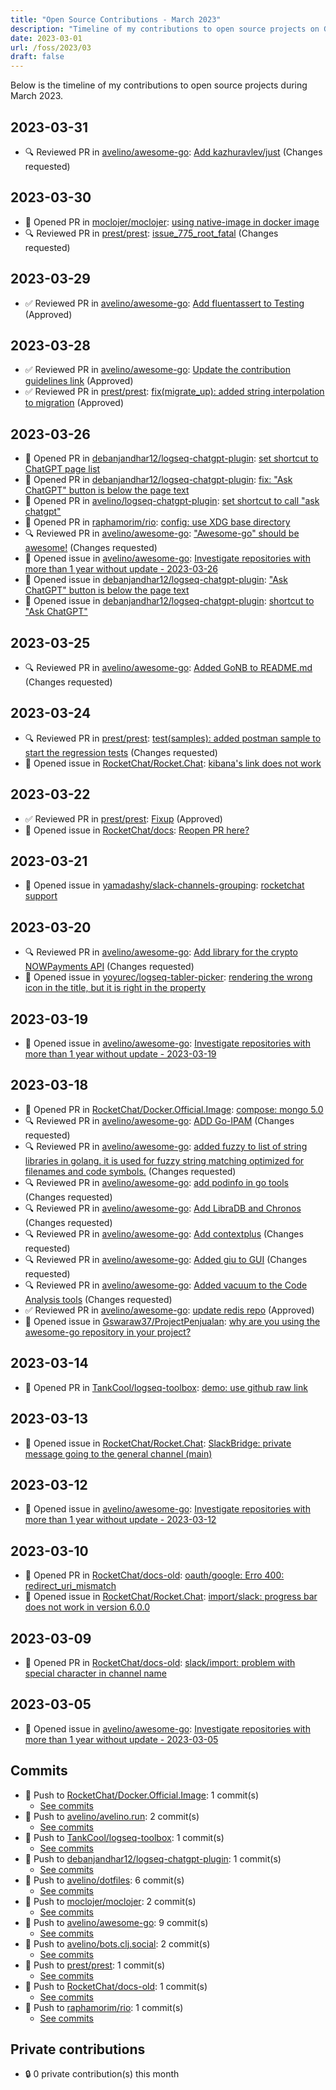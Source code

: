 ```yaml
---
title: "Open Source Contributions - March 2023"
description: "Timeline of my contributions to open source projects on GitHub during March 2023."
date: 2023-03-01
url: /foss/2023/03
draft: false
---
```


Below is the timeline of my contributions to open source projects during March 2023.

## 2023-03-31

- 🔍 Reviewed PR in [avelino/awesome-go](https://github.com/avelino/awesome-go): [Add kazhuravlev/just](https://github.com/avelino/awesome-go/pull/4792#pullrequestreview-1367128572) (Changes requested)

## 2023-03-30

- 🔀 Opened PR in [moclojer/moclojer](https://github.com/moclojer/moclojer): [using native-image in docker image](https://github.com/moclojer/moclojer/pull/95)
- 🔍 Reviewed PR in [prest/prest](https://github.com/prest/prest): [issue_775_root_fatal](https://github.com/prest/prest/pull/791#pullrequestreview-1366067773) (Changes requested)

## 2023-03-29

- ✅ Reviewed PR in [avelino/awesome-go](https://github.com/avelino/awesome-go): [Add fluentassert to Testing](https://github.com/avelino/awesome-go/pull/4573#pullrequestreview-1362797614) (Approved)

## 2023-03-28

- ✅ Reviewed PR in [avelino/awesome-go](https://github.com/avelino/awesome-go): [Update the contribution guidelines link](https://github.com/avelino/awesome-go/pull/4812#pullrequestreview-1360485595) (Approved)
- ✅ Reviewed PR in [prest/prest](https://github.com/prest/prest): [fix(migrate_up): added string interpolation to migration](https://github.com/prest/prest/pull/788#pullrequestreview-1360454909) (Approved)

## 2023-03-26

- 🔀 Opened PR in [debanjandhar12/logseq-chatgpt-plugin](https://github.com/debanjandhar12/logseq-chatgpt-plugin): [set shortcut to ChatGPT page list](https://github.com/debanjandhar12/logseq-chatgpt-plugin/pull/8)
- 🔀 Opened PR in [debanjandhar12/logseq-chatgpt-plugin](https://github.com/debanjandhar12/logseq-chatgpt-plugin): [fix: "Ask ChatGPT" button is below the page text](https://github.com/debanjandhar12/logseq-chatgpt-plugin/pull/7)
- 🔀 Opened PR in [avelino/logseq-chatgpt-plugin](https://github.com/avelino/logseq-chatgpt-plugin): [set shortcut to call "ask chatgpt"](https://github.com/avelino/logseq-chatgpt-plugin/pull/1)
- 🔀 Opened PR in [raphamorim/rio](https://github.com/raphamorim/rio): [config: use XDG base directory](https://github.com/raphamorim/rio/pull/14)
- 🔍 Reviewed PR in [avelino/awesome-go](https://github.com/avelino/awesome-go): ["Awesome-go" should be awesome!](https://github.com/avelino/awesome-go/pull/4760#pullrequestreview-1358144545) (Changes requested)
- 🐛 Opened issue in [avelino/awesome-go](https://github.com/avelino/awesome-go): [Investigate repositories with more than 1 year without update - 2023-03-26](https://github.com/avelino/awesome-go/issues/4809)
- 🐛 Opened issue in [debanjandhar12/logseq-chatgpt-plugin](https://github.com/debanjandhar12/logseq-chatgpt-plugin): ["Ask ChatGPT" button is below the page text](https://github.com/debanjandhar12/logseq-chatgpt-plugin/issues/6)
- 🐛 Opened issue in [debanjandhar12/logseq-chatgpt-plugin](https://github.com/debanjandhar12/logseq-chatgpt-plugin): [shortcut to "Ask ChatGPT"](https://github.com/debanjandhar12/logseq-chatgpt-plugin/issues/5)

## 2023-03-25

- 🔍 Reviewed PR in [avelino/awesome-go](https://github.com/avelino/awesome-go): [Added GoNB to README.md](https://github.com/avelino/awesome-go/pull/4783#pullrequestreview-1357904283) (Changes requested)

## 2023-03-24

- 🔍 Reviewed PR in [prest/prest](https://github.com/prest/prest): [test(samples): added postman sample to start the regression tests](https://github.com/prest/prest/pull/789#pullrequestreview-1356493101) (Changes requested)
- 🐛 Opened issue in [RocketChat/Rocket.Chat](https://github.com/RocketChat/Rocket.Chat): [kibana's link does not work ](https://github.com/RocketChat/Rocket.Chat/issues/28604)

## 2023-03-22

- ✅ Reviewed PR in [prest/prest](https://github.com/prest/prest): [Fixup](https://github.com/prest/prest/pull/786#pullrequestreview-1351562300) (Approved)
- 🐛 Opened issue in [RocketChat/docs](https://github.com/RocketChat/docs): [Reopen PR here?](https://github.com/RocketChat/docs/issues/5)

## 2023-03-21

- 🐛 Opened issue in [yamadashy/slack-channels-grouping](https://github.com/yamadashy/slack-channels-grouping): [rocketchat support](https://github.com/yamadashy/slack-channels-grouping/issues/34)

## 2023-03-20

- 🔍 Reviewed PR in [avelino/awesome-go](https://github.com/avelino/awesome-go): [Add library for the crypto NOWPayments API](https://github.com/avelino/awesome-go/pull/4658#pullrequestreview-1348080030) (Changes requested)
- 🐛 Opened issue in [yoyurec/logseq-tabler-picker](https://github.com/yoyurec/logseq-tabler-picker): [rendering the wrong icon in the title, but it is right in the property](https://github.com/yoyurec/logseq-tabler-picker/issues/2)

## 2023-03-19

- 🐛 Opened issue in [avelino/awesome-go](https://github.com/avelino/awesome-go): [Investigate repositories with more than 1 year without update - 2023-03-19](https://github.com/avelino/awesome-go/issues/4802)

## 2023-03-18

- 🔀 Opened PR in [RocketChat/Docker.Official.Image](https://github.com/RocketChat/Docker.Official.Image): [compose: mongo 5.0](https://github.com/RocketChat/Docker.Official.Image/pull/183)
- 🔍 Reviewed PR in [avelino/awesome-go](https://github.com/avelino/awesome-go): [ADD Go-IPAM](https://github.com/avelino/awesome-go/pull/4470#pullrequestreview-1346978255) (Changes requested)
- 🔍 Reviewed PR in [avelino/awesome-go](https://github.com/avelino/awesome-go): [added fuzzy to list of string libraries in golang. it is used for fuzzy string matching optimized for filenames and code symbols.](https://github.com/avelino/awesome-go/pull/4469#pullrequestreview-1346978117) (Changes requested)
- 🔍 Reviewed PR in [avelino/awesome-go](https://github.com/avelino/awesome-go): [add podinfo in go tools](https://github.com/avelino/awesome-go/pull/4468#pullrequestreview-1346978055) (Changes requested)
- 🔍 Reviewed PR in [avelino/awesome-go](https://github.com/avelino/awesome-go): [Add LibraDB and Chronos](https://github.com/avelino/awesome-go/pull/4462#pullrequestreview-1346977895) (Changes requested)
- 🔍 Reviewed PR in [avelino/awesome-go](https://github.com/avelino/awesome-go): [Add contextplus](https://github.com/avelino/awesome-go/pull/4457#pullrequestreview-1346977719) (Changes requested)
- 🔍 Reviewed PR in [avelino/awesome-go](https://github.com/avelino/awesome-go): [Added giu to GUI](https://github.com/avelino/awesome-go/pull/4330#pullrequestreview-1346977594) (Changes requested)
- 🔍 Reviewed PR in [avelino/awesome-go](https://github.com/avelino/awesome-go): [Added vacuum to the Code Analysis tools](https://github.com/avelino/awesome-go/pull/4496#pullrequestreview-1346977384) (Changes requested)
- ✅ Reviewed PR in [avelino/awesome-go](https://github.com/avelino/awesome-go): [update redis repo](https://github.com/avelino/awesome-go/pull/4799#pullrequestreview-1346976815) (Approved)
- 🐛 Opened issue in [Gswaraw37/ProjectPenjualan](https://github.com/Gswaraw37/ProjectPenjualan): [why are you using the awesome-go repository in your project?](https://github.com/Gswaraw37/ProjectPenjualan/issues/1)

## 2023-03-14

- 🔀 Opened PR in [TankCool/logseq-toolbox](https://github.com/TankCool/logseq-toolbox): [demo: use github raw link](https://github.com/TankCool/logseq-toolbox/pull/1)

## 2023-03-13

- 🐛 Opened issue in [RocketChat/Rocket.Chat](https://github.com/RocketChat/Rocket.Chat): [SlackBridge: private message going to the general channel (main)](https://github.com/RocketChat/Rocket.Chat/issues/28400)

## 2023-03-12

- 🐛 Opened issue in [avelino/awesome-go](https://github.com/avelino/awesome-go): [Investigate repositories with more than 1 year without update - 2023-03-12](https://github.com/avelino/awesome-go/issues/4794)

## 2023-03-10

- 🔀 Opened PR in [RocketChat/docs-old](https://github.com/RocketChat/docs-old): [oauth/google: Erro 400: redirect_uri_mismatch](https://github.com/RocketChat/docs-old/pull/2104)
- 🐛 Opened issue in [RocketChat/Rocket.Chat](https://github.com/RocketChat/Rocket.Chat): [import/slack: progress bar does not work in version 6.0.0](https://github.com/RocketChat/Rocket.Chat/issues/28364)

## 2023-03-09

- 🔀 Opened PR in [RocketChat/docs-old](https://github.com/RocketChat/docs-old): [slack/import: problem with special character in channel name](https://github.com/RocketChat/docs-old/pull/2102)

## 2023-03-05

- 🐛 Opened issue in [avelino/awesome-go](https://github.com/avelino/awesome-go): [Investigate repositories with more than 1 year without update - 2023-03-05](https://github.com/avelino/awesome-go/issues/4779)

## Commits

- 🔨 Push to [RocketChat/Docker.Official.Image](https://github.com/RocketChat/Docker.Official.Image): 1 commit(s)
  - [See commits](https://github.com/RocketChat/Docker.Official.Image/commits?author=avelino&since=2023-03-01T00:00:00Z&until=2023-03-31T23:59:59Z)
- 🔨 Push to [avelino/avelino.run](https://github.com/avelino/avelino.run): 2 commit(s)
  - [See commits](https://github.com/avelino/avelino.run/commits?author=avelino&since=2023-03-01T00:00:00Z&until=2023-03-31T23:59:59Z)
- 🔨 Push to [TankCool/logseq-toolbox](https://github.com/TankCool/logseq-toolbox): 1 commit(s)
  - [See commits](https://github.com/TankCool/logseq-toolbox/commits?author=avelino&since=2023-03-01T00:00:00Z&until=2023-03-31T23:59:59Z)
- 🔨 Push to [debanjandhar12/logseq-chatgpt-plugin](https://github.com/debanjandhar12/logseq-chatgpt-plugin): 1 commit(s)
  - [See commits](https://github.com/debanjandhar12/logseq-chatgpt-plugin/commits?author=avelino&since=2023-03-01T00:00:00Z&until=2023-03-31T23:59:59Z)
- 🔨 Push to [avelino/dotfiles](https://github.com/avelino/dotfiles): 6 commit(s)
  - [See commits](https://github.com/avelino/dotfiles/commits?author=avelino&since=2023-03-01T00:00:00Z&until=2023-03-31T23:59:59Z)
- 🔨 Push to [moclojer/moclojer](https://github.com/moclojer/moclojer): 2 commit(s)
  - [See commits](https://github.com/moclojer/moclojer/commits?author=avelino&since=2023-03-01T00:00:00Z&until=2023-03-31T23:59:59Z)
- 🔨 Push to [avelino/awesome-go](https://github.com/avelino/awesome-go): 9 commit(s)
  - [See commits](https://github.com/avelino/awesome-go/commits?author=avelino&since=2023-03-01T00:00:00Z&until=2023-03-31T23:59:59Z)
- 🔨 Push to [avelino/bots.clj.social](https://github.com/avelino/bots.clj.social): 2 commit(s)
  - [See commits](https://github.com/avelino/bots.clj.social/commits?author=avelino&since=2023-03-01T00:00:00Z&until=2023-03-31T23:59:59Z)
- 🔨 Push to [prest/prest](https://github.com/prest/prest): 1 commit(s)
  - [See commits](https://github.com/prest/prest/commits?author=avelino&since=2023-03-01T00:00:00Z&until=2023-03-31T23:59:59Z)
- 🔨 Push to [RocketChat/docs-old](https://github.com/RocketChat/docs-old): 1 commit(s)
  - [See commits](https://github.com/RocketChat/docs-old/commits?author=avelino&since=2023-03-01T00:00:00Z&until=2023-03-31T23:59:59Z)
- 🔨 Push to [raphamorim/rio](https://github.com/raphamorim/rio): 1 commit(s)
  - [See commits](https://github.com/raphamorim/rio/commits?author=avelino&since=2023-03-01T00:00:00Z&until=2023-03-31T23:59:59Z)

## Private contributions

- 🔒 0 private contribution(s) this month

